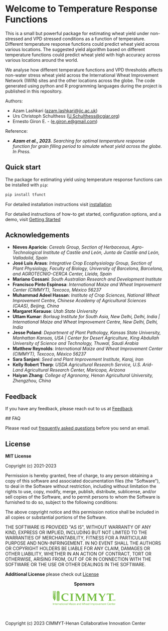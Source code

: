 # Welcome to Temperature Response Functions

This is a small but powerful package for estimating wheat yield under non-stressed and VPD stressed conditions as a function of temperature. Different temperature response functions could predict wheat yield across various locations. The suggested yield algorithm based on different temperature functions could predict wheat yield with high accuracy across various locations around the world.

We analyse how different temperature functions and VPD thresholds affects non-water stress wheat yield across the International Wheat Improvement Network (IWIN) sites and the other locations across the globe. The code generated using python and R programming languages during the project is published in this repository.


Authors: 

* Azam Lashkari (azam.lashkari@jic.ac.uk)
* Urs Christoph Schulthess (U.Schulthess@cgiar.org)
* Ernesto Giron E. - (e.giron.e@gmail.com)

Reference:

* _**Azam et al., 2023.** Searching for optimal temperature response function for grain filling period to simulate wheat yield across the globe. In Press._


## Quick start

The package for estimating yield using temperature response functions can be installed with `pip`:

``` sh
pip install tfunct
```

For detailed installation instructions visit [installation]

For detailed instructions of how-to get started, configuration options, and a demo, visit [Getting Started]

  [installation]: installation.md
  [Getting Started]: getting_started.md



## Acknowledgements

* **Nieves Aparicio**: _Cereals Group, Section of Herbaceous, Agro-Technological Institute of Castile and León, Junta de Castile and León, Valladolid, Spain_
* **José Luis Araus**: _Integrative Crop Ecophysiology Group, Section of Plant Physiology, Faculty of Biology, University of Barcelona, Barcelona, and AGROTECNIO-CERCA Center, Lleida, Spain_
* **Mariano Cossani**: _South Australian Research and Development Institute_
* **Francisco Pinto Espinosa**: _International Maize and Wheat Improvement Center (CIMMYT), Texcoco, México 56237_
* **Muhammad Adeel Hassan**: _Institute of Crop Sciences, National Wheat Improvement Centre, Chinese Academy of Agricultural Sciences (CAAS), Beijing, China_
* **Margaret Kerause**: _Utah State University_
* **Uttam Kumar**: _Borlaug Institute for South Asia, New Delhi, Delhi, India | International Maize and Wheat Improvement Centre, New Delhi, Delhi, India_
* **Jesse Poland**: _Department of Plant Pathology, Kansas State University, Manhattan Kansas, USA | Center for Desert Agriculture, King Abdullah University of Science and Technology, Thuwal, Saudi Arabia_
* **Matthew Reynolds**: _International Maize and Wheat Improvement Center (CIMMYT), Texcoco, México 56237_
* **Sara Sanjani**: _Seed and Plant Improvement Institute, Karaj, Iran_
* **Kelly Robert Thorp**: _USDA Agricultural Research Service, U.S. Arid-Land Agricultural Research Center, Maricopa, Arizona_
* **Haiyan Zhang**: _College of Agronomy, Henan Agricultural University, Zhengzhou, China_


## Feedback

If you have any feedback, please reach out to us at [Feedback](mailto://U.Schulthess@cgiar.org)


## FAQ

Please read out [frequently asked questions](faq.md) before you send an email.


## License

**MIT License**

Copyright (c) 2021-2023 

Permission is hereby granted, free of charge, to any person obtaining a copy
of this software and associated documentation files (the "Software"), to
deal in the Software without restriction, including without limitation the
rights to use, copy, modify, merge, publish, distribute, sublicense, and/or
sell copies of the Software, and to permit persons to whom the Software is
furnished to do so, subject to the following conditions:

The above copyright notice and this permission notice shall be included in
all copies or substantial portions of the Software.

THE SOFTWARE IS PROVIDED "AS IS", WITHOUT WARRANTY OF ANY KIND, EXPRESS OR
IMPLIED, INCLUDING BUT NOT LIMITED TO THE WARRANTIES OF MERCHANTABILITY,
FITNESS FOR A PARTICULAR PURPOSE AND NON-INFRINGEMENT. IN NO EVENT SHALL THE
AUTHORS OR COPYRIGHT HOLDERS BE LIABLE FOR ANY CLAIM, DAMAGES OR OTHER
LIABILITY, WHETHER IN AN ACTION OF CONTRACT, TORT OR OTHERWISE, ARISING
FROM, OUT OF OR IN CONNECTION WITH THE SOFTWARE OR THE USE OR OTHER DEALINGS
IN THE SOFTWARE.



**Additional License** please check out [License](license.md)

<p align="center"><strong>Sponsors</strong></p>
<p align="center">
  <a href="https://www.cimmyt.org/" target=_blank><img
    src="assets/logoCIMMYT_letters.png" height="auto" width="200"
  /></a>
</p>
<p>&nbsp;</p>


Copyright (c) 2023 CIMMYT-Henan Collaborative Innovation Center

